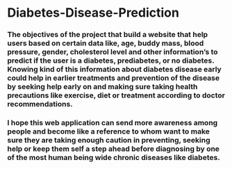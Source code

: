 # Diabetes-Disease-Prediction
### The objectives of the project that build a website that help users based on certain data like, age, buddy mass, blood pressure, gender, cholesterol level and other information’s to predict if the user is a diabetes, prediabetes, or no diabetes. Knowing kind of this information about diabetes disease early could help in earlier treatments and prevention of the disease by seeking help early on and making sure taking health precautions like exercise, diet or treatment according to doctor recommendations.
### I hope this web application can send more awareness among people and become like a reference to whom want to make sure they are taking enough caution in preventing, seeking help or keep them self a step ahead before diagnosing by one of the most human being wide chronic diseases like diabetes.
